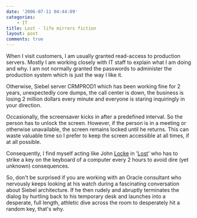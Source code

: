 ```yaml
---
date: '2006-07-11 04:44:09'
categories:
    - IT
title: Lost - life mirrors fiction
layout: post
comments: true
---
```

When I visit customers, I am usually granted read-access to production
servers. Mostly I am working closely with IT staff to explain what I am
doing and why. I am not normally granted the passwords to administer the
production system which is just the way I like it.

Otherwise, Siebel server CRMPROD1 which has been working fine for 2
years, unexpectedly core dumps, the call center is down, the business is
losing 2 million dollars every minute and everyone is staring
inquiringly in your direction.

Occasionally, the screensaver kicks in after a predefined interval. So
the person has to unlock the screen. However, if the person is in a
meeting or otherwise unavailable, the screen remains locked until he
returns. This can waste valuable time so I prefer to keep the screen
accessible at all times, if at all possible.

Consequently, I find myself acting like John
[Locke](http://www.channel4.com/entertainment/tv/microsites/L/lost/locke.html)
in '[Lost](http://www.channel4.com/entertainment/tv/microsites/L/lost/)'
who has to strike a key on the keyboard of a computer every 2 hours to
avoid dire (yet unknown) consequences.

So, don't be surprised if you are working with an Oracle consultant who
nervously keeps looking at his watch during a fascinating conversation
about Siebel architecture. If he then rudely and abruptly terminates the
dialog by hurtling back to his temporary desk and launches into a
desperate, full length, athletic dive across the room to desperately hit
a random key, that's why.
